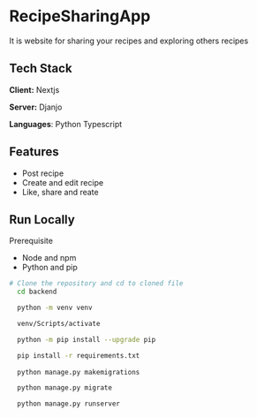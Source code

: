 
# RecipeSharingApp
It is website for sharing your recipes and exploring others recipes






## Tech Stack

**Client:** Nextjs

**Server:** Djanjo

**Languages**: Python Typescript






## Features

- Post recipe
- Create and edit recipe
- Like, share and reate





## Run Locally

Prerequisite

- Node and npm
- Python and pip



```bash
# Clone the repository and cd to cloned file
  cd backend

  python -m venv venv

  venv/Scripts/activate

  python -m pip install --upgrade pip

  pip install -r requirements.txt
  
  python manage.py makemigrations

  python manage.py migrate

  python manage.py runserver
  ```
    
